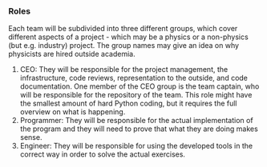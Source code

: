 ### Roles

Each team will be subdivided into three different groups, which cover different aspects of a project - which
may be a physics or a non-physics (but e.g. industry) project. The group names may give an idea on why
physicists are hired outside academia.

1. CEO: They will be responsible for the project management, the infrastructure, code reviews, representation to the outside,
   and code documentation. One member of the CEO group is the team captain, who will be responsible for the repository of the team.
   This role might have the smallest amount of hard Python coding, but it requires the full overview on what is happening.
1. Programmer: They will be responsible for the actual implementation of the program and they will need to prove that what they are
   doing makes sense.
1. Engineer: They will be responsible for using the developed tools in the correct way in order to solve the actual exercises.
